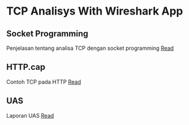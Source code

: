 # TCP Analisys With Wireshark App

## Socket Programming
Penjelasan tentang analisa TCP dengan socket programming [Read](./tugas-1/README.md)

## HTTP.cap
Contoh TCP pada HTTP [Read](./tugas-2/README.md)

## UAS
Laporan UAS [Read](./uas-s2-2425/README.md)
